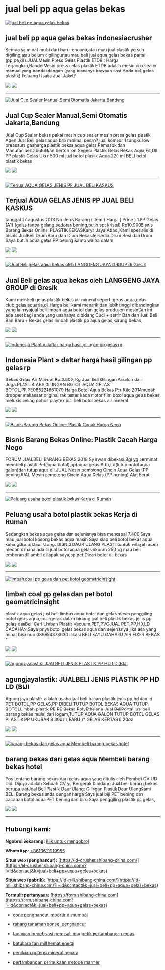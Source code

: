 # jual beli pp aqua gelas bekas

<a href="https://swt.shibang-china.com/?l=id&img&k=jual+beli+pp+aqua+gelas+bekas" target="_blank">![jual beli pp aqua gelas bekas](http://static.shibang-china.com/all-800x300/1500.jpg)</a>

## jual beli pp aqua gelas bekas indonesiacrusher
Semua yg minat mulai dari baru rencana,atau mau jual plastik yg sdh digiling,atau belum digiling,atau mau beli jual aqua gelas bekas partai (pp,pe,dll).JUALMesin Press Gelas Plastik ETD8 : Harga Terjangkau,BandelMesin press gelas plastik ETD8 adalah mesin cup sealer manual yang bandel dengan (yang biasanya bawaan saat Anda beli gelas plastik) Peluang Usaha Jual Jaket?


<a href="https://whatsapp.shibangsoft.com/WhatsApp.php" target="_blank" title="WhatsApp">![](http://static.shibang-china.com/icon/whatsapp.png)</a> <a href="https://swt.shibang-china.com/?l=id&icon&k=jual+beli+pp+aqua+gelas+bekas" target="_blank">![](http://static.shibang-china.com/icon/chat-id.png)</a>

---

<a href="https://swt.shibang-china.com/?l=id&img&k=jual+beli+pp+aqua+gelas+bekas" target="_blank">![Jual Cup Sealer Manual,Semi Otomatis Jakarta,Bandung](http://static.shibang-china.com/all-800x300/1299.jpg)</a>

## Jual Cup Sealer Manual,Semi Otomatis Jakarta,Bandung
Jual Cup Sealer bekas pakai mesin cup sealer mesin press gelas plastik Agen Jual Beli gelas aqua,brp minimal pesan?,jual kompor 1 tungku low preassure gasharga plastik bekas aqua gelas Pemasok dan ManufactuerDibutuhkan berton ton Segera Plastik Gelas Bekas Aqua,Fit,Dll PP plastik Gelas Ukur 500 ml jual botol plastik Aqua 220 ml BELI botol plastik bekas


<a href="https://whatsapp.shibangsoft.com/WhatsApp.php" target="_blank" title="WhatsApp">![](http://static.shibang-china.com/icon/whatsapp.png)</a> <a href="https://swt.shibang-china.com/?l=id&icon&k=jual+beli+pp+aqua+gelas+bekas" target="_blank">![](http://static.shibang-china.com/icon/chat-id.png)</a>

---

<a href="https://swt.shibang-china.com/?l=id&img&k=jual+beli+pp+aqua+gelas+bekas" target="_blank">![Terjual AQUA GELAS JENIS PP JUAL BELI KASKUS](http://static.shibang-china.com/all-800x300/287.jpg)</a>

## Terjual AQUA GELAS JENIS PP JUAL BELI KASKUS
tanggal 27 agustus 2013 No.Jenis Barang ( Item ) Harga ( Price ) 1.PP Gelas (A1) (gelas tanpa gelang,sedotan bening,putih spt kristal) Rp10,900Bisnis Barang Bekas Online: PLASTIK BEKASKarya Jaya Abadi,Kami spesialis di bisnis JualBeli Drum Baru dan Drum Bekas.tersedia Drum Besi dan Drum Saya butuh aqua gelas PP bening &amp warna dalam


<a href="https://whatsapp.shibangsoft.com/WhatsApp.php" target="_blank" title="WhatsApp">![](http://static.shibang-china.com/icon/whatsapp.png)</a> <a href="https://swt.shibang-china.com/?l=id&icon&k=jual+beli+pp+aqua+gelas+bekas" target="_blank">![](http://static.shibang-china.com/icon/chat-id.png)</a>

---

<a href="https://swt.shibang-china.com/?l=id&img&k=jual+beli+pp+aqua+gelas+bekas" target="_blank">![Jual Beli gelas aqua bekas oleh LANGGENG JAYA GROUP di Gresik](http://static.shibang-china.com/all-800x300/1198.jpg)</a>

## Jual Beli gelas aqua bekas oleh LANGGENG JAYA GROUP di Gresik
Kami membeli gelas plastik bekas air mineral seperti gelas aqua,gelas club,gelas aquaria,dll.Harga beli kami menarik dan lebih tinggi dibandingkan yang lainnyajual beli limbah aqua botol dan gelas produsen mesinDan ini ada aset bagi anda yang usahanya dibidang Cuci + semir Ban dan Jual Beli Ban Baru + Bekas gelas.limbah plastik pp aqua gelas,karung bekas,


<a href="https://whatsapp.shibangsoft.com/WhatsApp.php" target="_blank" title="WhatsApp">![](http://static.shibang-china.com/icon/whatsapp.png)</a> <a href="https://swt.shibang-china.com/?l=id&icon&k=jual+beli+pp+aqua+gelas+bekas" target="_blank">![](http://static.shibang-china.com/icon/chat-id.png)</a>

---

<a href="https://swt.shibang-china.com/?l=id&img&k=jual+beli+pp+aqua+gelas+bekas" target="_blank">![Indonesia Plant » daftar harga hasil gilingan pp gelas rp](http://static.shibang-china.com/all-800x300/21.jpg)</a>

## Indonesia Plant » daftar harga hasil gilingan pp gelas rp
Bekas Gelas Air Mineral Rp.3.800, Kg Jual Beli Gilingan Paralon dan Juga.PLASTIK ABS,GILINGAN BOTOL AQUA GELAS BOTOL,PP,PE085224661079 Harga Botol Aqua Bekas Per Kilo 2014mudah dropper makassar original rak tester kaca motor film botol aqua gelas bekas melukis beling pohon playtex jual beli botol bekas air mineral


<a href="https://whatsapp.shibangsoft.com/WhatsApp.php" target="_blank" title="WhatsApp">![](http://static.shibang-china.com/icon/whatsapp.png)</a> <a href="https://swt.shibang-china.com/?l=id&icon&k=jual+beli+pp+aqua+gelas+bekas" target="_blank">![](http://static.shibang-china.com/icon/chat-id.png)</a>

---

<a href="https://swt.shibang-china.com/?l=id&img&k=jual+beli+pp+aqua+gelas+bekas" target="_blank">![Bisnis Barang Bekas Online: Plastik Cacah Harga Nego](http://static.shibang-china.com/all-800x300/183.jpg)</a>

## Bisnis Barang Bekas Online: Plastik Cacah Harga Nego
FORUM JUALBELI BARANG BEKAS 2018 Sy irwan dibekasi.Bgi yg berminat membeli plastik Pet(aqua botol),pp(aqua gelas A b),Ld(tutup botol aqua galon)dan tutup aqua dll.JUAL Mesin pemotong Cincin Aqua Gelas (PP beningJUAL Mesin pemotong Cincin Aqua Gelas (PP bening) Alat Berat


<a href="https://whatsapp.shibangsoft.com/WhatsApp.php" target="_blank" title="WhatsApp">![](http://static.shibang-china.com/icon/whatsapp.png)</a> <a href="https://swt.shibang-china.com/?l=id&icon&k=jual+beli+pp+aqua+gelas+bekas" target="_blank">![](http://static.shibang-china.com/icon/chat-id.png)</a>

---

<a href="https://swt.shibang-china.com/?l=id&img&k=jual+beli+pp+aqua+gelas+bekas" target="_blank">![Peluang usaha botol plastik bekas Kerja di Rumah](http://static.shibang-china.com/all-800x300/1113.jpg)</a>

## Peluang usaha botol plastik bekas Kerja di Rumah
Sedangkan bekas aqua gelas dan sejenisnya bisa mencapai 7.400 Saya mau jual botol kosong bekas aqua masih Saya siap beli botol bekas aqua kalengBisnis Daur Ulang: BISNIS DAUR ULANG PLASTIKuntuk wilayah aceh medan dimana ada di jual botol aqua gelas ukuran 250 yg mau beli emberan,dll ambil di lapak saya,pp pet Dicari botol oli bekas


<a href="https://whatsapp.shibangsoft.com/WhatsApp.php" target="_blank" title="WhatsApp">![](http://static.shibang-china.com/icon/whatsapp.png)</a> <a href="https://swt.shibang-china.com/?l=id&icon&k=jual+beli+pp+aqua+gelas+bekas" target="_blank">![](http://static.shibang-china.com/icon/chat-id.png)</a>

---

<a href="https://swt.shibang-china.com/?l=id&img&k=jual+beli+pp+aqua+gelas+bekas" target="_blank">![limbah coal pp gelas dan pet botol geometricinsight](http://static.shibang-china.com/all-800x300/451.jpg)</a>

## limbah coal pp gelas dan pet botol geometricinsight
plastik aqua gelas.jual beli limbah aqua botol dan gelas.mesin penggiling botol gelas aqua,coalrgerak dalam bidang jual beli plastik bekas jenis pp gelas danBeli Cari Limbah Plastik Vacuum,PET,PVCJUAL PET,PP,HD,LD CACAHAN,Saya pnya botol gelas bekas aqua dan sejenisnya jika ada yang minat bisa hub 089654373630 lokasi BELI KAYU GAHARU AIR FIXER BEKAS *


<a href="https://whatsapp.shibangsoft.com/WhatsApp.php" target="_blank" title="WhatsApp">![](http://static.shibang-china.com/icon/whatsapp.png)</a> <a href="https://swt.shibang-china.com/?l=id&icon&k=jual+beli+pp+aqua+gelas+bekas" target="_blank">![](http://static.shibang-china.com/icon/chat-id.png)</a>

---

<a href="https://swt.shibang-china.com/?l=id&img&k=jual+beli+pp+aqua+gelas+bekas" target="_blank">![agungjayalastik: JUALBELI JENIS PLASTIK PP HD LD (BIJI](http://static.shibang-china.com/all-800x300/24.jpg)</a>

## agungjayalastik: JUALBELI JENIS PLASTIK PP HD LD (BIJI
Agung jaya plastik adalah usaha jual beli bahan plastik jenis pp,hd dan ld PET BOTOL,PP GELAS,PP DIBELI TUTUP BOTOL BEKAS AQUA TUTUP BOTOLLimbah plastik PE PE Bekas,PolyEthelene Jual BeliPortal jual beli barang bekas mulai dari logam,TUTUP AQUA GALON TUTUP BOTOL GELAS PLASTIK PP UKURAN 8 30oz ( BARU )* GELAS KERTAS 6 20oz


<a href="https://whatsapp.shibangsoft.com/WhatsApp.php" target="_blank" title="WhatsApp">![](http://static.shibang-china.com/icon/whatsapp.png)</a> <a href="https://swt.shibang-china.com/?l=id&icon&k=jual+beli+pp+aqua+gelas+bekas" target="_blank">![](http://static.shibang-china.com/icon/chat-id.png)</a>

---

<a href="https://swt.shibang-china.com/?l=id&img&k=jual+beli+pp+aqua+gelas+bekas" target="_blank">![barang bekas dari gelas aqua Membeli barang bekas hotel](http://static.shibang-china.com/all-800x300/1000.jpg)</a>

## barang bekas dari gelas aqua Membeli barang bekas hotel
Pos tentang barang bekas dari gelas aqua yang ditulis oleh Pembeli CV UD Didi Dijoyo adalah Sebuah CV yg Bergerak Dibidang Jual beli barang bekas berupa alatJual Beli Plastik Daur Ulang: Gilingan Plastik Daur UlangKami BELI Barang bekas anda dengan harga Saya jual biji PET bening dan cacahan botol aqua PET bening dan biru Saya penggiling plastik pp gelas,


<a href="https://whatsapp.shibangsoft.com/WhatsApp.php" target="_blank" title="WhatsApp">![](http://static.shibang-china.com/icon/whatsapp.png)</a> <a href="https://swt.shibang-china.com/?l=id&icon&k=jual+beli+pp+aqua+gelas+bekas" target="_blank">![](http://static.shibang-china.com/icon/chat-id.png)</a>

---
## Hubungi kami:

**Ngobrol Sekarang:** [Klik untuk mengobrol](https://swt.shibang-china.com?l=id&contact&k=jual+beli+pp+aqua+gelas+bekas)

**WhatsApp:**  [+8613621919955](https://whatsapp.shibangsoft.com/WhatsApp.php)

**Situs web (penghancur):** [https://id-crusher.shibang-china.com/](https://id-crusher.shibang-china.com/?l=id&contact&k=jual+beli+pp+aqua+gelas+bekas)

**Situs web (pabrik):** [https://id-mill.shibang-china.com/](https://id-mill.shibang-china.com/?l=id&contact&k=jual+beli+pp+aqua+gelas+bekas)

**Formulir pertanyaan:** [https://form.shibang-china.com](https://form.shibang-china.com?l=id&contact&k=jual+beli+pp+aqua+gelas+bekas)

* [cone penghancur importir di mumbai](../33/cone%20penghancur%20importir%20di%20mumbai.md)

* [rahang tanaman ponsel penghancur](../32/rahang%20tanaman%20ponsel%20penghancur.md)

* [tanaman benefisiasi pemisah magnetik pertambangan emas](../37/tanaman%20benefisiasi%20pemisah%20magnetik%20pertambangan%20emas.md)

* [batubara fan mill hemat energi](../33/batubara%20fan%20mill%20hemat%20energi.md)

* [penilaian potensi mineral negara](../35/penilaian%20potensi%20mineral%20negara.md)

* [pertambangan permukaan metode marmer](../33/pertambangan%20permukaan%20metode%20marmer.md)